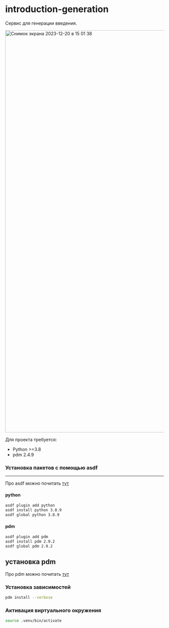 # introduction-generation
Сервис для генерации введения.

<img width="1280" alt="Снимок экрана 2023-12-20 в 15 01 38" src="https://github.com/kasougi/introduction-generation/assets/62507503/6db03e32-5d7b-4ebe-b879-2db760f90543">

Для проекта требуется:
* Python >=3.8
* pdm 2.4.9

### Установка пакетов c помощью asdf

---
Про asdf можно почитать [тут](https://github.com/asdf-vm/asdf) 

#### python
```sh
asdf plugin add python
asdf install python 3.8.9
asdf global python 3.8.9
```

#### pdm
```sh
asdf plugin add pdm
asdf install pdm 2.9.2
asdf global pdm 2.9.2
```

## установка pdm
Про pdm можно почитать [тут](https://github.com/pdm-project/pdm) 

### Установка зависимостей

```sh
pdm install --verbose
```

### Активация виртуального окружения

```sh
source .venv/bin/activate
```
